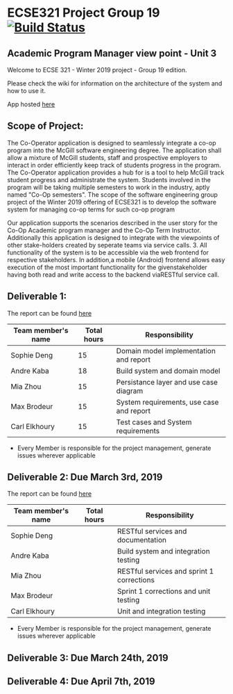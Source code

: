 # ECSE321 Project Group 19 [![Build Status](https://travis-ci.com/McGill-ECSE321-Winter2019/ecse321-group-project-19-1.svg?token=E9CzzJJTQAzyqtGXvYx8&branch=master)](https://travis-ci.com/McGill-ECSE321-Winter2019/ecse321-group-project-19-1)

## Academic Program Manager view point - Unit 3

Welcome to ECSE 321 - Winter 2019 project - Group 19 edition.

Please check the wiki for information on the architecture of the system and how to use it.

App hosted [here](https://cooperator-backend-260.herokuapp.com/)

## Scope of Project:
  The Co-Operator application is designed to seamlessly integrate a co-op program into the McGill software engineering degree. The application shall allow a mixture of McGill students, staff and prospective employers to interact in order efficiently keep track of students progress in the program. The Co-Operator application provides a hub for is a tool to help McGill track student progress and administrate the system. Students involved in the program will be taking multiple semesters to work in the industry, aptly named "Co-Op semesters". The scope of the software engineering group project of the Winter 2019 offering of ECSE321 is to develop the software system for managing co-op terms for such co-op program
  
  Our application supports the scenarios described in the user story for the Co-Op Academic program manager and the Co-Op Term Instructor. Additionally this application is designed to integrate with the viewpoints of other stake-holders created by seperate teams via service calls. 3. All functionality of the system is to be accessible via the web frontend for respective stakeholders. In addition,a mobile (Android) frontend allows easy execution of the most important functionality for the givenstakeholder having both read and write access to the backend viaRESTful service call.


## Deliverable 1:
The report can be found [here](https://github.com/McGill-ECSE321-Winter2019/ecse321-group-project-19-1/wiki/Deliverable-1-Report)

|Team member's name |Total hours |Responsibility         |
|-------------------|------------|-----------------------|
|Sophie Deng        |    15      |         Domain model implementation and report              |
|Andre Kaba         |    18      |         Build system and domain model              |
|Mia Zhou           |    15      |         Persistance layer and use case diagram             |
|Max Brodeur        |    15      |         System requirements, use case and report             |
|Carl Elkhoury      |    15      |         Test cases and System requirements              |
* Every Member is responsible for the project management, generate issues wherever applicable

## Deliverable 2: Due March 3rd, 2019
The report can be found [here](https://github.com/McGill-ECSE321-Winter2019/ecse321-group-project-19-1/wiki/Deliverable-2-Report)

|Team member's name |Total hours |Responsibility         |
|-------------------|------------|-----------------------|
|Sophie Deng        |            |         RESTful services and documentation              |
|Andre Kaba         |            |         Build system and integration testing              |
|Mia Zhou           |            |         RESTful services and sprint 1 corrections             |
|Max Brodeur        |            |         Sprint 1 corrections and unit testing             |
|Carl Elkhoury      |            |         Unit and integration testing              |
* Every Member is responsible for the project management, generate issues wherever applicable

## Deliverable 3: Due March 24th, 2019

## Deliverable 4: Due April 7th, 2019

